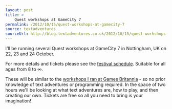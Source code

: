 ```yaml
---
layout: post
title: >
    Quest workshops at GameCity 7
permalink: /2012/10/15/quest-workshops-at-gamecity-7
source: textadventures
sourceUrl: http://blog.textadventures.co.uk/2012/10/15/quest-workshops-at-gamecity-7/
---
```

I'll be running several Quest workshops at GameCity 7 in Nottingham, UK on 22, 23 and 24 October.

For more details and tickets please see the <a href="http://festival.gamecity.org/schedule">festival schedule</a>. Suitable for all ages from 8 to ∞.

These will be similar to the <a title="Quest at Games Britannia" href="http://www.textadventures.co.uk/blog/2012/07/04/quest-at-games-britannia/">workshops I ran at Games Britannia</a> - so no prior knowledge of text adventures or programming required. In the space of two hours we'll be looking at what text adventures are, how to play, and then creating our own. Tickets are free so all you need to bring is your imagination!